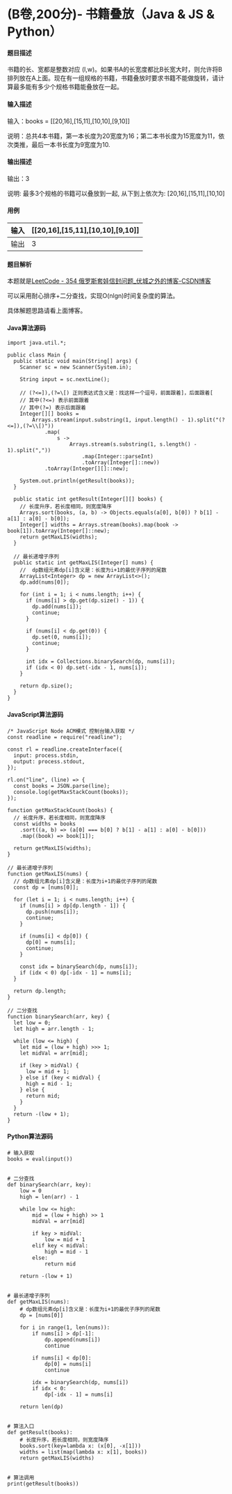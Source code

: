 # (B卷,200分)- 书籍叠放（Java & JS & Python）

#### 题目描述

书籍的长、宽都是整数对应 (l,w)。如果书A的长宽度都比B长宽大时，则允许将B排列放在A上面。现在有一组规格的书籍，书籍叠放时要求书籍不能做旋转，请计算最多能有多少个规格书籍能叠放在一起。

#### 输入描述

输入：books = [[20,16],[15,11],[10,10],[9,10]]

说明：总共4本书籍，第一本长度为20宽度为16；第二本书长度为15宽度为11，依次类推，最后一本书长度为9宽度为10.

#### 输出描述

输出：3

说明: 最多3个规格的书籍可以叠放到一起, 从下到上依次为: [20,16],[15,11],[10,10]

#### 用例

输入| [[20,16],[15,11],[10,10],[9,10]]  
---|---  
输出| 3  
  
#### 题目解析

本题就是[LeetCode - 354 俄罗斯套娃信封问题_伏城之外的博客-CSDN博客](https://blog.csdn.net/qfc_128220/article/details/127941451?csdn_share_tail=%7B%22type%22%3A%22blog%22%2C%22rType%22%3A%22article%22%2C%22rId%22%3A%22127941451%22%2C%22source%22%3A%22qfc_128220%22%7D "LeetCode - 354 俄罗斯套娃信封问题_伏城之外的博客-CSDN博客")

可以采用耐心排序+二分查找，实现O(nlgn)时间复杂度的算法。

具体解题思路请看上面博客。

#### Java算法源码
    
    
    import java.util.*;
    
    public class Main {
      public static void main(String[] args) {
        Scanner sc = new Scanner(System.in);
    
        String input = sc.nextLine();
    
        // (?<=]),(?=\[) 正则表达式含义是：找这样一个逗号，前面跟着]，后面跟着[
        // 其中(?<=) 表示前面跟着
        // 其中(?=) 表示后面跟着
        Integer[][] books =
            Arrays.stream(input.substring(1, input.length() - 1).split("(?<=]),(?=\\[)"))
                .map(
                    s ->
                        Arrays.stream(s.substring(1, s.length() - 1).split(","))
                            .map(Integer::parseInt)
                            .toArray(Integer[]::new))
                .toArray(Integer[][]::new);
    
        System.out.println(getResult(books));
      }
    
      public static int getResult(Integer[][] books) {
        // 长度升序，若长度相同，则宽度降序
        Arrays.sort(books, (a, b) -> Objects.equals(a[0], b[0]) ? b[1] - a[1] : a[0] - b[0]);
        Integer[] widths = Arrays.stream(books).map(book -> book[1]).toArray(Integer[]::new);
        return getMaxLIS(widths);
      }
    
      // 最长递增子序列
      public static int getMaxLIS(Integer[] nums) {
        //  dp数组元素dp[i]含义是：长度为i+1的最优子序列的尾数
        ArrayList<Integer> dp = new ArrayList<>();
        dp.add(nums[0]);
    
        for (int i = 1; i < nums.length; i++) {
          if (nums[i] > dp.get(dp.size() - 1)) {
            dp.add(nums[i]);
            continue;
          }
    
          if (nums[i] < dp.get(0)) {
            dp.set(0, nums[i]);
            continue;
          }
    
          int idx = Collections.binarySearch(dp, nums[i]);
          if (idx < 0) dp.set(-idx - 1, nums[i]);
        }
    
        return dp.size();
      }
    }
    

#### JavaScript算法源码
    
    
    /* JavaScript Node ACM模式 控制台输入获取 */
    const readline = require("readline");
    
    const rl = readline.createInterface({
      input: process.stdin,
      output: process.stdout,
    });
    
    rl.on("line", (line) => {
      const books = JSON.parse(line);
      console.log(getMaxStackCount(books));
    });
    
    function getMaxStackCount(books) {
      // 长度升序，若长度相同，则宽度降序
      const widths = books
        .sort((a, b) => (a[0] === b[0] ? b[1] - a[1] : a[0] - b[0]))
        .map((book) => book[1]);
    
      return getMaxLIS(widths);
    }
    
    // 最长递增子序列
    function getMaxLIS(nums) {
      // dp数组元素dp[i]含义是：长度为i+1的最优子序列的尾数
      const dp = [nums[0]];
    
      for (let i = 1; i < nums.length; i++) {
        if (nums[i] > dp[dp.length - 1]) {
          dp.push(nums[i]);
          continue;
        }
    
        if (nums[i] < dp[0]) {
          dp[0] = nums[i];
          continue;
        }
    
        const idx = binarySearch(dp, nums[i]);
        if (idx < 0) dp[-idx - 1] = nums[i];
      }
    
      return dp.length;
    }
    
    // 二分查找
    function binarySearch(arr, key) {
      let low = 0;
      let high = arr.length - 1;
    
      while (low <= high) {
        let mid = (low + high) >>> 1;
        let midVal = arr[mid];
    
        if (key > midVal) {
          low = mid + 1;
        } else if (key < midVal) {
          high = mid - 1;
        } else {
          return mid;
        }
      }
      return -(low + 1);
    }
    

#### Python算法源码
    
    
    # 输入获取
    books = eval(input())
    
    
    # 二分查找
    def binarySearch(arr, key):
        low = 0
        high = len(arr) - 1
    
        while low <= high:
            mid = (low + high) >> 1
            midVal = arr[mid]
    
            if key > midVal:
                low = mid + 1
            elif key < midVal:
                high = mid - 1
            else:
                return mid
    
        return -(low + 1)
    
    
    # 最长递增子序列
    def getMaxLIS(nums):
        # dp数组元素dp[i]含义是：长度为i+1的最优子序列的尾数
        dp = [nums[0]]
    
        for i in range(1, len(nums)):
            if nums[i] > dp[-1]:
                dp.append(nums[i])
                continue
    
            if nums[i] < dp[0]:
                dp[0] = nums[i]
                continue
    
            idx = binarySearch(dp, nums[i])
            if idx < 0:
                dp[-idx - 1] = nums[i]
    
        return len(dp)
    
    
    # 算法入口
    def getResult(books):
        # 长度升序，若长度相同，则宽度降序
        books.sort(key=lambda x: (x[0], -x[1]))
        widths = list(map(lambda x: x[1], books))
        return getMaxLIS(widths)
    
    
    # 算法调用
    print(getResult(books))
    
